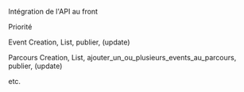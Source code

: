 
Intégration de l'API au front

Priorité

Event 
Creation, List, publier, (update)

Parcours
Creation, List, ajouter_un_ou_plusieurs_events_au_parcours, publier, (update)


etc.
